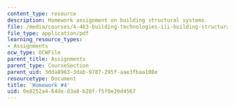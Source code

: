 ```yaml
---
content_type: resource
description: Homework assignment on building structural systems.
file: /media/courses/4-463-building-technologies-iii-building-structural-systems-ii-fall-2002/0e8252a464ded3a8b28ff5f0e20d4567_HW4.pdf
file_type: application/pdf
learning_resource_types:
- Assignments
ocw_type: OCWFile
parent_title: Assignments
parent_type: CourseSection
parent_uid: 3dda8963-3dab-9787-295f-aae3fbaa108e
resourcetype: Document
title: 'Homework #4'
uid: 0e8252a4-64de-d3a8-b28f-f5f0e20d4567
---
```

